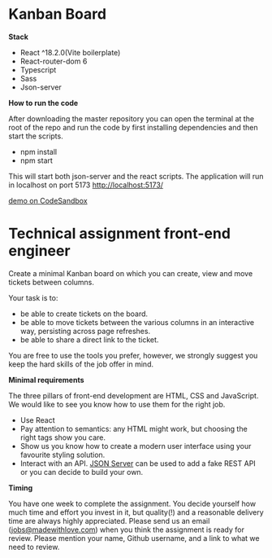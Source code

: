 # Kanban Board

**Stack**

- React ^18.2.0(Vite boilerplate)
- React-router-dom 6
- Typescript
- Sass
- Json-server 

**How to run the code**

After downloading the master repository you can open the terminal at the root of the repo and run the code by first installing dependencies and then start the scripts.

- npm install
- npm start

This will start both json-server and the react scripts.
The application will run in localhost on port 5173 [http://localhost:5173/](http://localhost:5173/)

[demo on CodeSandbox](https://codesandbox.io/s/react-typescript-kanban-board-bzzvqm)

# Technical assignment front-end engineer

Create a minimal Kanban board on which you can create, view and move tickets between columns.

Your task is to:

- be able to create tickets on the board.
- be able to move tickets between the various columns in an interactive way, persisting across page refreshes.
- be able to share a direct link to the ticket.

You are free to use the tools you prefer, however, we strongly suggest you keep the hard skills of the job offer in mind.

**Minimal requirements**

The three pillars of front-end development are HTML, CSS and JavaScript. We would like to see you know how to use them for the right job.

- Use React
- Pay attention to semantics: any HTML might work, but choosing the right tags show you care.
- Show us you know how to create a modern user interface using your favourite styling solution.
- Interact with an API. [JSON Server](https://github.com/typicode/json-server) can be used to add a fake REST API or you can decide to build your own.

**Timing**

You have one week to complete the assignment. You decide yourself how much time and effort you invest in it, but quality(!) and a reasonable delivery time are always highly appreciated.
Please send us an email (jobs@madewithlove.com) when you think the assignment is ready for review. Please mention your name, Github username, and a link to what we need to review.
